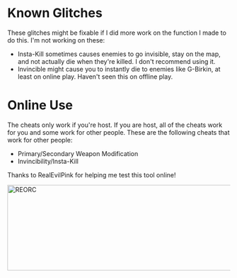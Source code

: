 # Known Glitches
These glitches might be fixable if I did more work on the function I made to do this. I'm not working on these:
* Insta-Kill sometimes causes enemies to go invisible, stay on the map, and not actually die when they're killed. I don't recommend using it.
* Invincible might cause you to instantly die to enemies like G-Birkin, at least on online play. Haven't seen this on offline play.

# Online Use
The cheats only work if you're host. If you are host, all of the cheats work for you and some work for other people. These are the following cheats that work for other people:
* Primary/Secondary Weapon Modification
* Invincibility/Insta-Kill

Thanks to RealEvilPink for helping me test this tool online!

<img width="519" height="193" alt="REORC" src="https://github.com/user-attachments/assets/e63f5d47-6f07-4b43-a057-b447abd1501f" />
